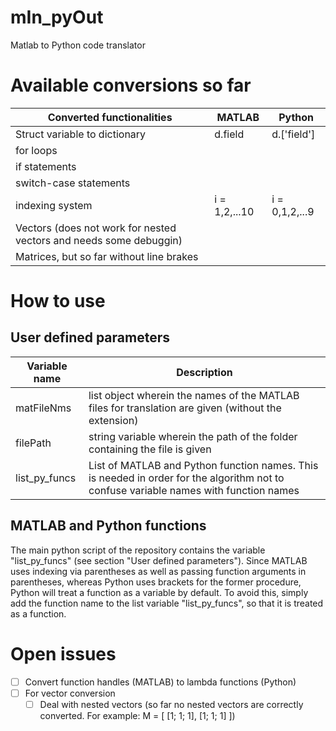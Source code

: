# mIn_pyOut
Matlab to Python code translator

# Available conversions so far

| Converted functionalities                                          | MATLAB        | Python         |
| ------------------------------------------------------------------ | ------------- | -------------- |
| Struct variable to dictionary                                      | d.field       | d.['field']    |
| for loops                                                          |               |                |
| if statements                                                      |               |                |
| switch-case statements                                             |               |                |
| indexing system                                                    | i = 1,2,...10 | i = 0,1,2,...9 |
| Vectors (does not work for nested vectors and needs some debuggin) |               |                |
| Matrices, but so far without line brakes                           |               |                |



# How to use

## User defined parameters

| Variable name | Description                                                                                                                           |
| ------------- | --------------------------------- |
| matFileNms    | list object wherein the names of the MATLAB files for translation are given (without the extension)                                   |
| filePath      | string variable wherein the path of the folder containing the file is given                                                           |
| list_py_funcs | List of MATLAB and Python function names. This is needed in order for the algorithm not to confuse variable names with function names | 


## MATLAB and Python functions

The main python script of the repository contains the variable "list_py_funcs" (see section "User defined parameters"). Since MATLAB uses indexing via parentheses as well as passing function arguments in parentheses, whereas Python uses brackets for the former procedure, Python will treat a function as a variable by default. To avoid this, simply add the function name to the list variable "list_py_funcs", so that it is treated as a function.

# Open issues
- [ ] Convert function handles (MATLAB) to lambda functions (Python)
- [ ] For vector conversion
	- [ ] Deal with nested vectors (so far no nested vectors are correctly converted. For example: M = [ [1; 1; 1], [1; 1; 1]  ])

